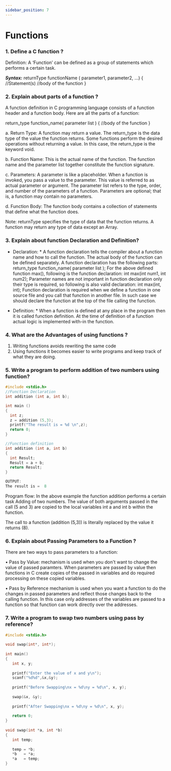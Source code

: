 ```yaml
---
sidebar_position: 7
---
```


# Functions

### 1.	Define a C function ?

Definition: A ‘Function’ can be defined as a group of statements which performs a certain task.

***Syntax:***
returnType functionName ( parameter1, parameter2, ...) 
{
	//Statement(s)
      //body of the function 
}

### 2.	Explain about parts of a function ?

A function definition in C programming language consists of a function header and a function body. Here are all the parts of a function:

return_type function_name( parameter list )
{
   //body of the function 
}

a.	Return Type: A function may return a value. The return_type is the data type of the value the function returns. Some functions perform the desired operations without returning a value. In this case, the return_type is the keyword void.

b.	Function Name: This is the actual name of the function. The function name and the parameter list together constitute the function signature.

c.	Parameters: A parameter is like a placeholder. When a function is invoked, you pass a value to the parameter. This value is referred to as actual parameter or argument. The parameter list refers to the type, order, and number of the parameters of a function. Parameters are optional; that is, a function may contain no parameters.

d.	Function Body: The function body contains a collection of statements that define what the function does.

Note: returnType specifies the type of data that the function returns. A function may return any type of data except an Array.

### 3.	Explain about function Declaration and Definition?

* Declaration: *
A function declaration tells the compiler about a function name and how to call the function. The actual body of the function can be defined separately.
A function declaration has the following parts:
return_type function_name( parameter list );
For the above defined function max(), following is the function declaration:
int max(int num1, int num2);
Parameter names are not important in function declaration only their type is required, so following is also valid declaration:
int max(int, int);
Function declaration is required when we define a function in one source file and you call that function in another file. In such case we should declare the function at the top of the file calling the function.

* Definition: *
When a function is defined at any place in the program then it is called function definition. At the time of definition of a function actual logic is implemented with-in the function.

### 4.	What are the Advantages of using functions ?

1.	Writing functions avoids rewriting the same code 
2.	Using functions it becomes easier to write programs and keep track of what they are doing.

### 5.	Write a program to perform addition of two numbers using function?
```c
#include <stdio.h>
//Function Declaration
int addition (int a, int b);

int main ()
{
  int z;
  z = addition (5,3);
  printf("The result is = %d \n",z);
  return 0;
}

//Function definition
int addition (int a, int b)
{
  int Result;
  Result = a + b;
  return Result;
}

OUTPUT:
The result is =  8
```
Program flow:
In the above example the function addition  performs a certain task Adding of two numbers. 
The value of both arguments passed in the call (5 and 3) are copied to the local variables int a and int b within the function.

The call to a function (addition (5,3)) is literally replaced by the value it returns (8).

### 6.	Explain about Passing Parameters to a Function ?

There are two ways to pass parameters to a function:
			
•	Pass by Value: mechanism is used when you don't want to change the value of passed paramters. When parameters are passed by value then functions in C create copies of the passed in variables and do required processing on these copied variables.

•	Pass by Reference mechanism is used when you want a function to do the changes in passed parameters and reflect those changes back to the calling function. In this case only addresses of the variables are passed to a function so that function can work directly over the addresses.

### 7.	Write a program to swap two numbers using pass by reference?
```c
#include <stdio.h>
 
void swap(int*, int*);
 
int main()
{
   int x, y;
 
   printf("Enter the value of x and y\n");
   scanf("%d%d",&x,&y);
 
   printf("Before Swapping\nx = %d\ny = %d\n", x, y);
 
   swap(&x, &y); 
 
   printf("After Swapping\nx = %d\ny = %d\n", x, y);
 
   return 0;
}
 
void swap(int *a, int *b)
{
   int temp;
 
   temp = *b;
   *b   = *a;
   *a   = temp;   
}
```
